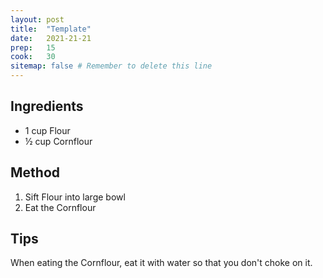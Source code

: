 ```yaml
---
layout: post
title:  "Template"
date:   2021-21-21
prep:   15
cook:   30
sitemap: false # Remember to delete this line
---
```


## Ingredients

- 1 cup Flour
- ½ cup Cornflour

## Method

1. Sift Flour into large bowl
2. Eat the Cornflour

## Tips
When eating the Cornflour, eat it with water so that you don't choke on it.

